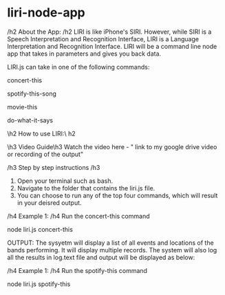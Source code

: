 # liri-node-app
/h2 About the App: /h2
 LIRI is like iPhone's SIRI. However, while SIRI is a Speech Interpretation and Recognition Interface, LIRI is a Language Interpretation and Recognition Interface. LIRI will be a command line node app that takes in parameters and gives you back data.


LIRI.js can take in one of the following commands:

concert-this

spotify-this-song

movie-this

do-what-it-says



\h2 How to use LIRI:\ h2


\h3 Video Guide\h3
Watch the video here - " link to my google drive video or recording of the output"

/h3 Step by step instructions /h3

1. Open your terminal such as bash.
2. Navigate to the folder that contains the liri.js file.
3. You can choose to run any of the top four commands, which will result in your deisred output.

/h4 Example 1: /h4 Run the concert-this command

node liri.js concert-this<name of artist or band>

OUTPUT: The sysyetm will display a list of all events and locations of the bands performing. It will display multiple records. The system will also log all the results in log.text file and output will be displayed as below:

<screen shot of concert>

/h4 Example 1: /h4 Run the spotify-this command

node liri.js spotify-this<name of song>
